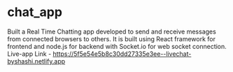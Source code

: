# chat_app

Built a Real Time Chatting app developed to send and receive messages from connected browsers to others.
It is built using React framework for frontend and node.js for backend with Socket.io for web socket connection.
Live-app Link - https://5f5e54e5b8c30dd27335e3ee--livechat-byshashi.netlify.app
